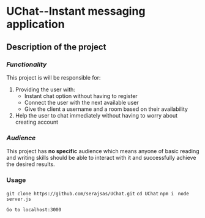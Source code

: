 # UChat--Instant messaging application

## **Description of the project**

### _Functionality_

This project is will be responsible for:
1. Providing the user with:
    - Instant chat option without having to register
    - Connect the user with the next available user
    - Give the client a username and a room based on their availability
2. Help the user to chat immediately without having to worry about creating account

### _Audience_

This project has **no specific** audience which means anyone of basic reading and writing skills 
should be able to interact with it and successfully achieve the desired results.

### Usage

`git clone https://github.com/serajsas/UChat.git`
`cd UChat`
`npm i `
`node server.js`

`Go to localhost:3000`
